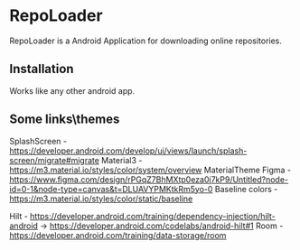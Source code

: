 # RepoLoader

RepoLoader is a Android Application for downloading online repositories.

## Installation

Works like any other android app.

## Some links\themes

SplashScreen - https://developer.android.com/develop/ui/views/launch/splash-screen/migrate#migrate
Material3 - https://m3.material.io/styles/color/system/overview
MaterialTheme Figma - https://www.figma.com/design/rPGqZ7BhMXtp0eza0j7kP9/Untitled?node-id=0-1&node-type=canvas&t=DLUAVYPMKtkRm5yo-0
Baseline colors - https://m3.material.io/styles/color/static/baseline

Hilt - https://developer.android.com/training/dependency-injection/hilt-android -> https://developer.android.com/codelabs/android-hilt#1
Room - https://developer.android.com/training/data-storage/room


